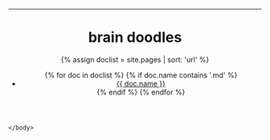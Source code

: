 ------
<html lang="en">
  <head>
    <meta charset="UTF-8">
    <meta name="viewport" content="width=device-width, initial-scale=1">
    <meta name="description" content="brain scribbles"/>
    <meta property="og:title" content="brain scribbles">
    <title>brain scribbles</title>
    <link href="https://fonts.googleapis.com/css2?family=Work+Sans:wght@300;400;500&display=swap" rel="stylesheet">
    <link rel="stylesheet" type="text/css" href="../stylesheet.css">
    <link rel="apple-touch-icon" sizes="57x57" href="shortcut_icons/apple-icon-57x57.png">
    <link rel="apple-touch-icon" sizes="60x60" href="shortcut_icons/apple-icon-60x60.png">
    <link rel="apple-touch-icon" sizes="72x72" href="shortcut_icons/apple-icon-72x72.png">
    <link rel="apple-touch-icon" sizes="76x76" href="shortcut_icons/apple-icon-76x76.png">
    <link rel="apple-touch-icon" sizes="114x114" href="shortcut_icons/apple-icon-114x114.png">
    <link rel="apple-touch-icon" sizes="120x120" href="shortcut_icons/apple-icon-120x120.png">
    <link rel="apple-touch-icon" sizes="144x144" href="shortcut_icons/apple-icon-144x144.png">
    <link rel="apple-touch-icon" sizes="152x152" href="shortcut_icons/apple-icon-152x152.png">
    <link rel="apple-touch-icon" sizes="180x180" href="shortcut_icons/apple-icon-180x180.png">
    <link rel="icon" type="image/png" sizes="192x192"  href="shortcut_icons/android-icon-192x192.png">
    <link rel="icon" type="image/png" sizes="32x32" href="shortcut_icons/favicon-32x32.png">
    <link rel="icon" type="image/png" sizes="96x96" href="shortcut_icons/favicon-96x96.png">
    <link rel="icon" type="image/png" sizes="16x16" href="shortcut_icons/favicon-16x16.png">
    <link rel="manifest" href="shortcut_icons/manifest.json">
    <meta name="msapplication-TileColor" content="#ffffff">
    <meta name="msapplication-TileImage" content="/ms-icon-144x144.png">
    <meta name="theme-color" content="#ffffff">
  </head>
    <body>
      <header>
        <h1>brain doodles</h1>
        {% assign doclist = site.pages | sort: 'url'  %}
          <ul>
          {% for doc in doclist %}
            {% if doc.name contains '.md' %}
                <li><a href="{{ site.baseurl }}{{ doc.url }}">{{ doc.name }}</a></li>
            {% endif %}
        {% endfor %}
          </ul> 
      </header>
    
    </body>
</html>
